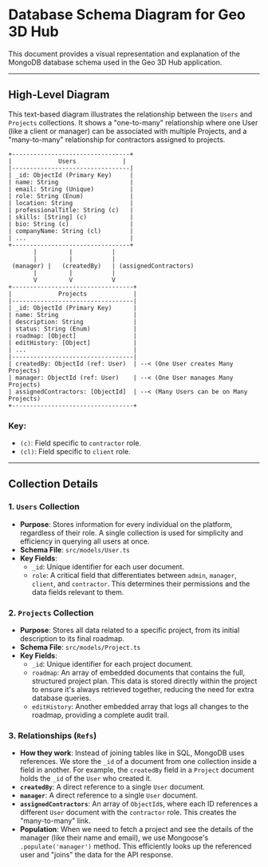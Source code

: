 
# Database Schema Diagram for Geo 3D Hub

This document provides a visual representation and explanation of the MongoDB database schema used in the Geo 3D Hub application.

---

## High-Level Diagram

This text-based diagram illustrates the relationship between the `Users` and `Projects` collections. It shows a "one-to-many" relationship where one User (like a client or manager) can be associated with multiple Projects, and a "many-to-many" relationship for contractors assigned to projects.

```
+---------------------------------+
|             Users             |
|---------------------------------|
| _id: ObjectId (Primary Key)     |
| name: String                    |
| email: String (Unique)          |
| role: String (Enum)             |
| location: String                |
| professionalTitle: String (c)   |
| skills: [String] (c)            |
| bio: String (c)                 |
| companyName: String (cl)        |
| ...                             |
+---------------------------------+
       |         |           |
       |         |           |
 (manager) |   (createdBy)   | (assignedContractors)
       |         |           |
       V         V           V
+----------------------------------+
|             Projects             |
|----------------------------------|
| _id: ObjectId (Primary Key)      |
| name: String                     |
| description: String              |
| status: String (Enum)            |
| roadmap: [Object]                |
| editHistory: [Object]            |
| ...                              |
|----------------------------------|
| createdBy: ObjectId (ref: User)  | --< (One User creates Many Projects)
| manager: ObjectId (ref: User)    | --< (One User manages Many Projects)
| assignedContractors: [ObjectId]  | --< (Many Users can be on Many Projects)
+----------------------------------+
```

### Key:
- `(c)`: Field specific to `contractor` role.
- `(cl)`: Field specific to `client` role.

---

## Collection Details

### 1. `Users` Collection

-   **Purpose**: Stores information for every individual on the platform, regardless of their role. A single collection is used for simplicity and efficiency in querying all users at once.
-   **Schema File**: `src/models/User.ts`
-   **Key Fields**:
    -   `_id`: Unique identifier for each user document.
    -   `role`: A critical field that differentiates between `admin`, `manager`, `client`, and `contractor`. This determines their permissions and the data fields relevant to them.

### 2. `Projects` Collection

-   **Purpose**: Stores all data related to a specific project, from its initial description to its final roadmap.
-   **Schema File**: `src/models/Project.ts`
-   **Key Fields**:
    -   `_id`: Unique identifier for each project document.
    -   `roadmap`: An array of embedded documents that contains the full, structured project plan. This data is stored directly within the project to ensure it's always retrieved together, reducing the need for extra database queries.
    -   `editHistory`: Another embedded array that logs all changes to the roadmap, providing a complete audit trail.

### 3. Relationships (`Refs`)

-   **How they work**: Instead of joining tables like in SQL, MongoDB uses references. We store the `_id` of a document from one collection inside a field in another. For example, the `createdBy` field in a `Project` document holds the `_id` of the `User` who created it.
-   **`createdBy`**: A direct reference to a single `User` document.
-   **`manager`**: A direct reference to a single `User` document.
-   **`assignedContractors`**: An array of `ObjectId`s, where each ID references a different `User` document with the `contractor` role. This creates the "many-to-many" link.
-   **Population**: When we need to fetch a project and see the details of the manager (like their name and email), we use Mongoose's `.populate('manager')` method. This efficiently looks up the referenced user and "joins" the data for the API response.
